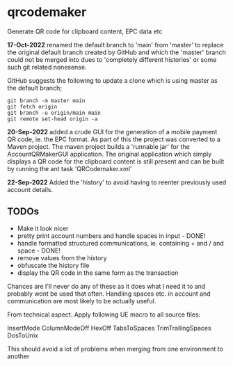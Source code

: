# qrcodemaker
Generate QR code for clipboard content, EPC data etc

**17-Oct-2022** renamed the default branch to 'main' from 'master' to replace the original default branch created by GitHub and which the 'master' branch could not be merged into dues to 'completely different histories' or some such git related nonesense.

GitHub suggests the following to update a clone which is using master as the default branch;

    git branch -m master main
    git fetch origin
    git branch -u origin/main main
    git remote set-head origin -a

**20-Sep-2022** added a crude GUI for the generation of a mobile payment QR code, ie. the EPC format. As part of this the project was converted
to a Maven project. The maven project builds a 'runnable jar' for the AccountQRMakerGUI application. The original application
which simply displays a QR code for the clipboard content is still present and can be built by running the ant task 'QRCodemaker.xml'

**22-Sep-2022** Added the 'history' to avoid having to reenter previously used account details.

## TODOs
- Make it look nicer
- pretty print account numbers and handle spaces in input - DONE!
- handle formatted structured communications, ie. containing + and / and space - DONE!
- remove values from the history
- obfuscate the history file
- display the QR code in the same form as the transaction

Chances are I'll never do any of these as it does what I need it to and probably wont be used that often.
Handling spaces etc. in account and communication are most likely to be actually useful.

From technical aspect. Apply following UE macro to all source files:

InsertMode
ColumnModeOff
HexOff
TabsToSpaces
TrimTrailingSpaces
DosToUnix

This should avoid a lot of problems when merging from one environment to another
